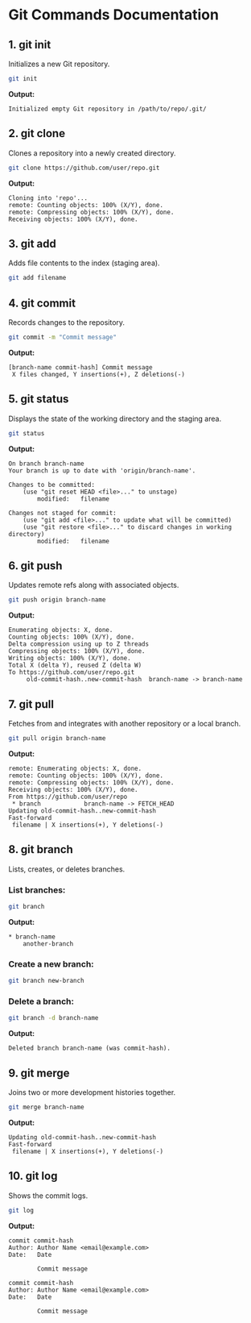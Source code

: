 # Git Commands Documentation

## 1. git init
Initializes a new Git repository.

```sh
git init
```

**Output:**
```
Initialized empty Git repository in /path/to/repo/.git/
```

## 2. git clone
Clones a repository into a newly created directory.

```sh
git clone https://github.com/user/repo.git
```

**Output:**
```
Cloning into 'repo'...
remote: Counting objects: 100% (X/Y), done.
remote: Compressing objects: 100% (X/Y), done.
Receiving objects: 100% (X/Y), done.
```

## 3. git add
Adds file contents to the index (staging area).

```sh
git add filename
```

## 4. git commit
Records changes to the repository.

```sh
git commit -m "Commit message"
```

**Output:**
```
[branch-name commit-hash] Commit message
 X files changed, Y insertions(+), Z deletions(-)
```

## 5. git status
Displays the state of the working directory and the staging area.

```sh
git status
```

**Output:**
```
On branch branch-name
Your branch is up to date with 'origin/branch-name'.

Changes to be committed:
    (use "git reset HEAD <file>..." to unstage)
        modified:   filename

Changes not staged for commit:
    (use "git add <file>..." to update what will be committed)
    (use "git restore <file>..." to discard changes in working directory)
        modified:   filename
```

## 6. git push
Updates remote refs along with associated objects.

```sh
git push origin branch-name
```

**Output:**
```
Enumerating objects: X, done.
Counting objects: 100% (X/Y), done.
Delta compression using up to Z threads
Compressing objects: 100% (X/Y), done.
Writing objects: 100% (X/Y), done.
Total X (delta Y), reused Z (delta W)
To https://github.com/user/repo.git
     old-commit-hash..new-commit-hash  branch-name -> branch-name
```

## 7. git pull
Fetches from and integrates with another repository or a local branch.

```sh
git pull origin branch-name
```

**Output:**
```
remote: Enumerating objects: X, done.
remote: Counting objects: 100% (X/Y), done.
remote: Compressing objects: 100% (X/Y), done.
Receiving objects: 100% (X/Y), done.
From https://github.com/user/repo
 * branch            branch-name -> FETCH_HEAD
Updating old-commit-hash..new-commit-hash
Fast-forward
 filename | X insertions(+), Y deletions(-)
```

## 8. git branch
Lists, creates, or deletes branches.

### List branches:
```sh
git branch
```

**Output:**
```
* branch-name
    another-branch
```

### Create a new branch:
```sh
git branch new-branch
```

### Delete a branch:
```sh
git branch -d branch-name
```

**Output:**
```
Deleted branch branch-name (was commit-hash).
```

## 9. git merge
Joins two or more development histories together.

```sh
git merge branch-name
```

**Output:**
```
Updating old-commit-hash..new-commit-hash
Fast-forward
 filename | X insertions(+), Y deletions(-)
```

## 10. git log
Shows the commit logs.

```sh
git log
```

**Output:**
```
commit commit-hash
Author: Author Name <email@example.com>
Date:   Date

        Commit message

commit commit-hash
Author: Author Name <email@example.com>
Date:   Date

        Commit message
```

